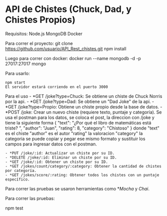 # API de Chistes (Chuck, Dad, y Chistes Propios)
Requisitos:
    Node.js
    MongoDB 
    Docker 


Para correr el proyecto:
    git clone https://github.com/usuario/API_Rest_chistes.git
    npm install
    
Luego para correr con docker:
    docker run --name mongodb -d -p 27017:27017 mongo

Para usarlo:

    npm start
    El servidor estará corriendo en el puerto 3000

Para el uso
    - *GET /joke?type=Chuck: Se obtiene un chiste de Chuck Norris por la api.
    - *GET /joke?type=Dad: Se obtiene un "Dad Joke" de la api.
    - *GET /joke?type=Propio: Obtiene un chiste propio desde la base de datos.
    - *POST /joke: Crear un nuevo chiste (requiere texto, puntaje y categoría).
        Se usa el postman para los datos, se coloca el post, la direccion con /joke y
        tiene la siguiente forma {
                                "text": "¿Por qué el libro de matemáticas está triste? ",
                                "author": "Juan",
                                "rating": 8,
                                "category": "Chistoso"
                                }
    donde   "text" es el chiste 
            "author" es el autor
            "rating" la valoracion
            "category" la categoria 
    se puede copiar y pegar ese mismo formato y sustituir los campos para ingresar datos con el postman.

    - *PUT /joke/:id: Actualizar un chiste por su ID.
    - *DELETE /joke/:id: Eliminar un chiste por su ID.
    - *GET /joke/:id: Obtener un chiste por su ID.
    - *GET /jokes/count/category/:category: Obtener la cantidad de chistes por categoría.
    - *GET /jokes/score/:rating: Obtener todos los chistes con un puntaje específico.

Para correr las pruebas se usaron herramientas como **Mocha* y *Chai*.

Para correr las pruebas:

npm test